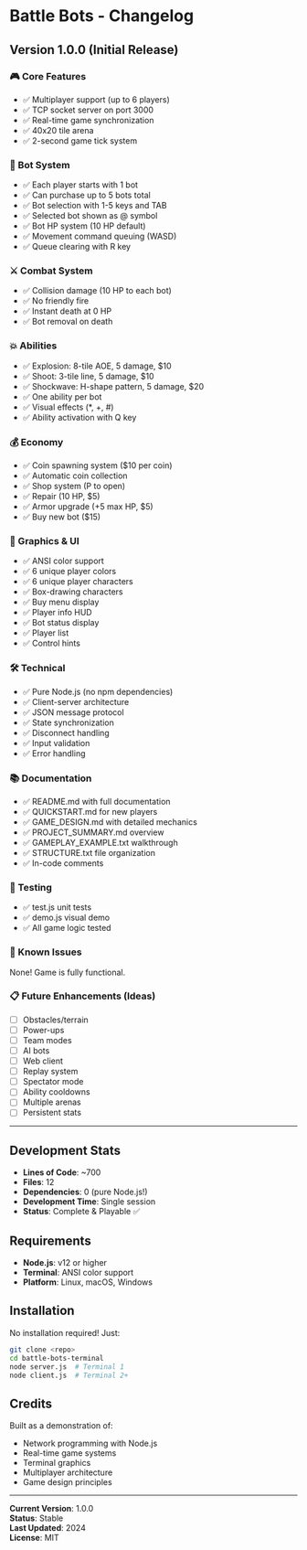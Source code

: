 # Battle Bots - Changelog

## Version 1.0.0 (Initial Release)

### 🎮 Core Features
- ✅ Multiplayer support (up to 6 players)
- ✅ TCP socket server on port 3000
- ✅ Real-time game synchronization
- ✅ 40x20 tile arena
- ✅ 2-second game tick system

### 🤖 Bot System
- ✅ Each player starts with 1 bot
- ✅ Can purchase up to 5 bots total
- ✅ Bot selection with 1-5 keys and TAB
- ✅ Selected bot shown as @ symbol
- ✅ Bot HP system (10 HP default)
- ✅ Movement command queuing (WASD)
- ✅ Queue clearing with R key

### ⚔️ Combat System
- ✅ Collision damage (10 HP to each bot)
- ✅ No friendly fire
- ✅ Instant death at 0 HP
- ✅ Bot removal on death

### 💥 Abilities
- ✅ Explosion: 8-tile AOE, 5 damage, $10
- ✅ Shoot: 3-tile line, 5 damage, $10
- ✅ Shockwave: H-shape pattern, 5 damage, $20
- ✅ One ability per bot
- ✅ Visual effects (*, +, #)
- ✅ Ability activation with Q key

### 💰 Economy
- ✅ Coin spawning system ($10 per coin)
- ✅ Automatic coin collection
- ✅ Shop system (P to open)
- ✅ Repair (10 HP, $5)
- ✅ Armor upgrade (+5 max HP, $5)
- ✅ Buy new bot ($15)

### 🎨 Graphics & UI
- ✅ ANSI color support
- ✅ 6 unique player colors
- ✅ 6 unique player characters
- ✅ Box-drawing characters
- ✅ Buy menu display
- ✅ Player info HUD
- ✅ Bot status display
- ✅ Player list
- ✅ Control hints

### 🛠️ Technical
- ✅ Pure Node.js (no npm dependencies)
- ✅ Client-server architecture
- ✅ JSON message protocol
- ✅ State synchronization
- ✅ Disconnect handling
- ✅ Input validation
- ✅ Error handling

### 📚 Documentation
- ✅ README.md with full documentation
- ✅ QUICKSTART.md for new players
- ✅ GAME_DESIGN.md with detailed mechanics
- ✅ PROJECT_SUMMARY.md overview
- ✅ GAMEPLAY_EXAMPLE.txt walkthrough
- ✅ STRUCTURE.txt file organization
- ✅ In-code comments

### 🧪 Testing
- ✅ test.js unit tests
- ✅ demo.js visual demo
- ✅ All game logic tested

### 🎯 Known Issues
None! Game is fully functional.

### 📋 Future Enhancements (Ideas)
- [ ] Obstacles/terrain
- [ ] Power-ups
- [ ] Team modes
- [ ] AI bots
- [ ] Web client
- [ ] Replay system
- [ ] Spectator mode
- [ ] Ability cooldowns
- [ ] Multiple arenas
- [ ] Persistent stats

---

## Development Stats

- **Lines of Code**: ~700
- **Files**: 12
- **Dependencies**: 0 (pure Node.js!)
- **Development Time**: Single session
- **Status**: Complete & Playable ✅

## Requirements

- **Node.js**: v12 or higher
- **Terminal**: ANSI color support
- **Platform**: Linux, macOS, Windows

## Installation

No installation required! Just:
```bash
git clone <repo>
cd battle-bots-terminal
node server.js  # Terminal 1
node client.js  # Terminal 2+
```

## Credits

Built as a demonstration of:
- Network programming with Node.js
- Real-time game systems
- Terminal graphics
- Multiplayer architecture
- Game design principles

---

**Current Version**: 1.0.0  
**Status**: Stable  
**Last Updated**: 2024  
**License**: MIT
